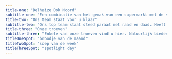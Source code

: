 ```yaml
---
title-one: "Delhaize Dok Noord"
subtitle-one: "Een combinatie van het gemak van een supermarkt met de service van een buurtwinkel."
title-two: "Ons team staat voor u klaar"
subtitle-two: "Ons top team staat steed paraat met raad en daad. Heeft u een vraag, vind u een product niet of wilt u gewoon een gezelge babbel slaan bij ons kan het zeker."
title-three: "Onze troeven"
subtitle-three: "Enkele van onze troeven vind u hier. Natuurlijk bieden we hiernaast nog veel meer aan"
titleOneSpot: "broodje van de maand"
titleTwoSpot: "soep van de week"
titleThreeSpot: "spotlight day"
---
```

